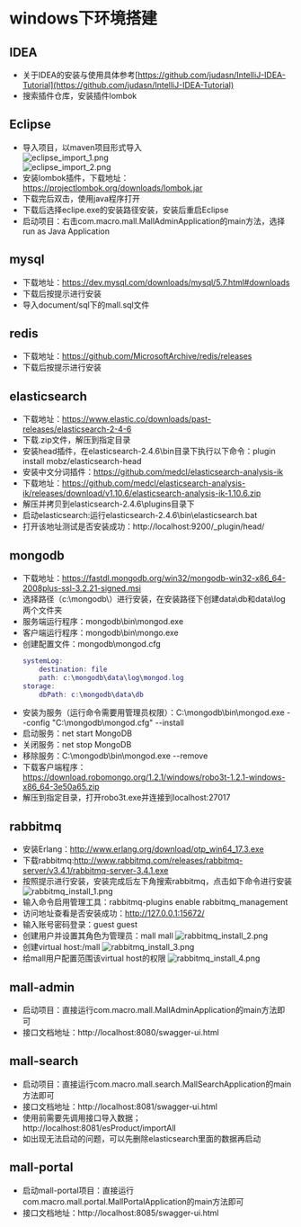 # windows下环境搭建

## IDEA

- 关于IDEA的安装与使用具体参考[https://github.com/judasn/IntelliJ-IDEA-Tutorial](https://github.com/judasn/IntelliJ-IDEA-Tutorial)
- 搜索插件仓库，安装插件lombok

## Eclipse

- 导入项目，以maven项目形式导入  
    ![eclipse_import_1.png](https://github.com/macrozheng/mall/blob/master/document/resource/eclipse_import_1.png)  
    ![eclipse_import_2.png](https://github.com/macrozheng/mall/blob/master/document/resource/eclipse_import_2.png)
- 安装lombok插件，下载地址：https://projectlombok.org/downloads/lombok.jar  
- 下载完后双击，使用java程序打开
- 下载后选择eclipe.exe的安装路径安装，安装后重启Eclipse
- 启动项目：右击com.macro.mall.MallAdminApplication的main方法，选择run as Java Application

## mysql

- 下载地址：https://dev.mysql.com/downloads/mysql/5.7.html#downloads
- 下载后按提示进行安装
- 导入document/sql下的mall.sql文件

## redis

- 下载地址：https://github.com/MicrosoftArchive/redis/releases
- 下载后按提示进行安装

## elasticsearch

- 下载地址：https://www.elastic.co/downloads/past-releases/elasticsearch-2-4-6
- 下载.zip文件，解压到指定目录
- 安装head插件，在elasticsearch-2.4.6\bin目录下执行以下命令：plugin install mobz/elasticsearch-head
- 安装中文分词插件：https://github.com/medcl/elasticsearch-analysis-ik
- 下载地址：https://github.com/medcl/elasticsearch-analysis-ik/releases/download/v1.10.6/elasticsearch-analysis-ik-1.10.6.zip
- 解压并拷贝到elasticsearch-2.4.6\plugins目录下
- 启动elasticsearch:运行elasticsearch-2.4.6\bin\elasticsearch.bat
- 打开该地址测试是否安装成功：http://localhost:9200/_plugin/head/

## mongodb

- 下载地址：https://fastdl.mongodb.org/win32/mongodb-win32-x86_64-2008plus-ssl-3.2.21-signed.msi
- 选择路径（c:\mongodb\）进行安装，在安装路径下创建data\db和data\log两个文件夹
- 服务端运行程序：mongodb\bin\mongod.exe
- 客户端运行程序：mongodb\bin\mongo.exe
- 创建配置文件：mongodb\mongod.cfg
    ``` lua
    systemLog:
        destination: file
        path: c:\mongodb\data\log\mongod.log
    storage:
        dbPath: c:\mongodb\data\db
    ```
- 安装为服务（运行命令需要用管理员权限）：C:\mongodb\bin\mongod.exe --config "C:\mongodb\mongod.cfg" --install
- 启动服务：net start MongoDB
- 关闭服务：net stop MongoDB
- 移除服务：C:\mongodb\bin\mongod.exe --remove
- 下载客户端程序：https://download.robomongo.org/1.2.1/windows/robo3t-1.2.1-windows-x86_64-3e50a65.zip
- 解压到指定目录，打开robo3t.exe并连接到localhost:27017

## rabbitmq

- 安装Erlang：http://www.erlang.org/download/otp_win64_17.3.exe
- 下载rabbitmq:http://www.rabbitmq.com/releases/rabbitmq-server/v3.4.1/rabbitmq-server-3.4.1.exe
- 按照提示进行安装，安装完成后左下角搜索rabbitmq，点击如下命令进行安装  
    ![rabbitmq_install_1.png](https://github.com/macrozheng/mall/blob/master/document/resource/rabbitmq_install_1.png)
- 输入命令启用管理工具：rabbitmq-plugins enable rabbitmq_management
- 访问地址查看是否安装成功：http://127.0.0.1:15672/
- 输入账号密码登录：guest guest
- 创建用户并设置其角色为管理员：mall mall
    ![rabbitmq_install_2.png](https://github.com/macrozheng/mall/blob/master/document/resource/rabbitmq_install_2.png)
- 创建virtual host:/mall
    ![rabbitmq_install_3.png](https://github.com/macrozheng/mall/blob/master/document/resource/rabbitmq_install_3.png)
- 给mall用户配置范围该virtual host的权限
    ![rabbitmq_install_4.png](https://github.com/macrozheng/mall/blob/master/document/resource/rabbitmq_install_4.png)

## mall-admin

- 启动项目：直接运行com.macro.mall.MallAdminApplication的main方法即可
- 接口文档地址：http://localhost:8080/swagger-ui.html

## mall-search

- 启动项目：直接运行com.macro.mall.search.MallSearchApplication的main方法即可
- 接口文档地址：http://localhost:8081/swagger-ui.html
- 使用前需要先调用接口导入数据；http://localhost:8081/esProduct/importAll
- 如出现无法启动的问题，可以先删除elasticsearch里面的数据再启动

## mall-portal

- 启动mall-portal项目：直接运行com.macro.mall.portal.MallPortalApplication的main方法即可
- 接口文档地址：http://localhost:8085/swagger-ui.html
